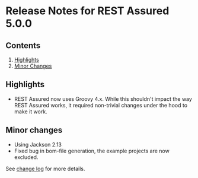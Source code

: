 # Release Notes for REST Assured 5.0.0 #

## Contents
1. [Highlights](#highlights)
1. [Minor Changes](#minor-changes)

## Highlights
* REST Assured now uses Groovy 4.x. While this shouldn't impact the way REST Assured works, it required non-trivial changes under the hood to make it work.

## Minor changes ##
* Using Jackson 2.13
* Fixed bug in bom-file generation, the example projects are now excluded.

See [change log](https://github.com/rest-assured/rest-assured/raw/master/changelog.txt) for more details.